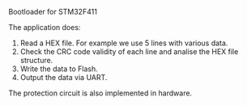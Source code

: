 Bootloader for STM32F411

The application does:
1) Read a HEX file. For example we use 5 lines with various data.
2) Check the CRC code validity of each line and analise the HEX file structure.
3) Write the data to Flash.
4) Output the data via UART.

The protection circuit is also implemented in hardware.
